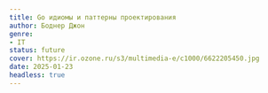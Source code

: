 ```yaml
---
title: Go идиомы и паттерны проектирования
author: Боднер Джон
genre:
- IT
status: future
cover: https://ir.ozone.ru/s3/multimedia-e/c1000/6622205450.jpg
date: 2025-01-23
headless: true
---
```


